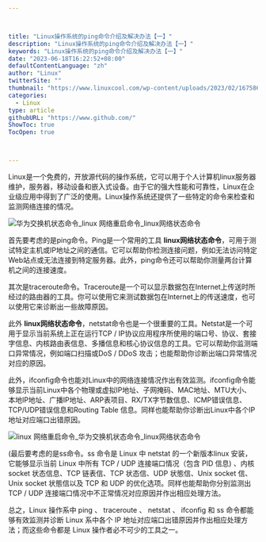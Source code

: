 ```yaml
---



title: "Linux操作系统的ping命令介绍及解决办法【一】"
description: "Linux操作系统的ping命令介绍及解决办法【一】"
keywords: "Linux操作系统的ping命令介绍及解决办法【一】"
date: "2023-06-18T16:22:52+08:00"
defaultContentLanguage: "zh"
author: "Linux"
twitterSite: ""
thumbnail: "https://www.linuxcool.com/wp-content/uploads/2023/02/1675865994937_0.jpg"
categories:
  - Linux
type: article
githubURL: "https://www.github.com/"
ShowToc: true
TocOpen: true



---
```


Linux是一个免费的，开放源代码的操作系统，它可以用于个人计算机linux服务器维护，服务器，移动设备和嵌入式设备。由于它的强大性能和可靠性，Linux在企业级应用中得到了广泛的使用。Linux操作系统还提供了一些特定的命令来检查和监测网络连接的情况。

![华为交换机状态命令_linux 网络重启命令_linux网络状态命令](https://www.linuxcool.com/wp-content/uploads/2023/02/1675865994937_0.jpg)

首先要考虑的是ping命令。Ping是一个常用的工具 **linux网络状态命令**，可用于测试特定主机或IP地址之间的通信。它可以帮助你检测连接问题，例如无法访问特定Web站点或无法连接到特定服务器。此外，ping命令还可以帮助你测量两台计算机之间的连接速度。

其次是traceroute命令。Traceroute是一个可以显示数据包在Internet上传送时所经过的路由器的工具。你可以使用它来测试数据包在Internet上的传送速度，也可以使用它来诊断出一些故障原因。

此外 **linux网络状态命令**，netstat命令也是一个很重要的工具。Netstat是一个可用于显示当前系统上正在运行TCP / IP协议应用程序所使用的端口号、协议、套接字信息、内核路由表信息、多播信息和核心协议信息的工具。它可以帮助你监测端口异常情况，例如端口扫描或DoS / DDoS 攻击；也能帮助你诊断出端口异常情况对应的原因。

此外，ifconfig命令也能对Linux中的网络连接情况作出有效监测。ifconfig命令能够显示当前Linux中各个物理或虚拟IP地址、子网掩码、MAC地址、MTU大小、本地IP地址、广播IP地址、ARP表项目、RX/TX字节数信息、ICMP错误信息、TCP/UDP错误信息和Routing Table 信息。同样也能帮助你诊断出Linux中各个IP地址对应端口出错原因。

![linux 网络重启命令_华为交换机状态命令_linux网络状态命令](https://www.linuxcool.com/wp-content/uploads/2023/02/1675865994937_2.jpg)

(最后要考虑的是ss命令。ss 命令是 Linux 中 netstat 的一个新版本linux 安装，它能够显示当前 Linux 中所有 TCP / UDP 连接端口情况（包含 PID 信息) 、内核 socket 状态信息、TCP 链表信、TCP 状态信、UDP 状態信、Unix socket 信、Unix socket 状態信以及 TCP 和 UDP 的优化选项。同样也能帮助你分别监测出 TCP / UDP 连接端口情况中不正常情况对应原因并作出相应处理方法。

总之，Linux 操作系中 ping 、 traceroute 、 netstat 、 ifconfig 和 ss 命令都能够有效监测并诊断 Linux 系中各个 IP 地址对应端口出错原因并作出相应处理方法；而这些命令都是 Linux 操作者必不可少的工具之一。